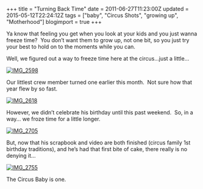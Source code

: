 +++
title = "Turning Back Time"
date = 2011-06-27T11:23:00Z
updated = 2015-05-12T22:24:12Z
tags = ["baby", "Circus Shots", "growing up", "Motherhood"]
blogimport = true 
+++

Ya know that feeling you get when you look at your kids and you just wanna freeze time?&#160; You don’t want them to grow up, not one bit, so you just try your best to hold on to the moments while you can.

Well, we figured out a way to freeze time here at the circus…just a little…

[![IMG_2598](https://latc.s3.amazonaws.com/wp-content/uploads/2011/06/IMG_2598.jpg "IMG_2598")](https://latc.s3.amazonaws.com/wp-content/uploads/2011/06/IMG_2598.jpg)

Our littlest crew member turned one earlier this month.&#160; Not sure how that year flew by so fast.&#160;&#160; 

[![IMG_2618](https://latc.s3.amazonaws.com/wp-content/uploads/2011/06/IMG_2618.jpg "IMG_2618")](https://latc.s3.amazonaws.com/wp-content/uploads/2011/06/IMG_2618.jpg)

However, we didn’t celebrate his birthday until this past weekend.&#160; So, in a way… we froze time for a little longer.&#160; 

[![IMG_2705](https://latc.s3.amazonaws.com/wp-content/uploads/2011/06/IMG_2705.jpg "IMG_2705")](https://latc.s3.amazonaws.com/wp-content/uploads/2011/06/IMG_2705.jpg)

But, now that his scrapbook and video are both finished (circus family 1st birthday traditions), and he’s had that first bite of cake, there really is no denying it…

[![IMG_2755](https://latc.s3.amazonaws.com/wp-content/uploads/2011/06/IMG_2755.jpg "IMG_2755")](https://latc.s3.amazonaws.com/wp-content/uploads/2011/06/IMG_2755.jpg)

The Circus Baby is one.&#160; 
